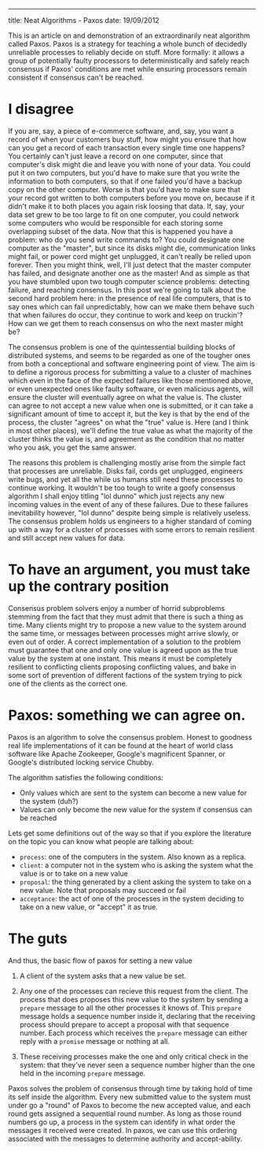 ---
title: Neat Algorithms - Paxos
date: 19/09/2012


This is an article on and demonstration of an extraordinarily neat algorithm called Paxos. Paxos is a strategy for teaching a whole bunch of decidedly unreliable processes to reliably decide on stuff. More formally: it allows a group of potentially faulty processors to deterministically and safely reach consensus if Paxos' conditions are met while ensuring processors remain consistent if consensus can't be reached.


<div id="main_demo"></div>

# I disagree

If you are, say, a piece of e-commerce software, and, say, you want a record of when your customers buy stuff, how might you ensure that how can you get a record of each transaction every single time one happens? You certainly can't just leave a record on one computer, since that computer's disk might die and leave you with none of your data. You could put it on two computers, but you'd have to make sure that you write the information to both computers, so that if one failed you'd have a backup copy on the other computer. Worse is that you'd have to make sure that your record got written to both computers before you move on, because if it didn't make it to both places you again risk loosing that data. If, say, your data set grew to be too large to fit on one computer, you could network some computers who would be responsible for each storing some overlapping subset of the data. Now that this is happened you have a problem: who do you send write commands to? You could designate one computer as the "master", but since its disks might die, communication links might fail, or power cord might get unplugged, it can't really be relied upon forever. Then you might think, well, I'll just detect that the master computer has failed, and designate another one as the master! And as simple as that you have stumbled upon two tough computer science problems: detecting failure, and reaching consensus. In this post we're going to talk about the second hard problem here: in the presence of real life computers, that is to say ones which can fail unpredictably, how can we make them behave such that when failures do occur, they continue to work and keep on truckin'? How can we get them to reach consensus on who the next master might be?

The consensus problem is one of the quintessential building blocks of distributed systems, and seems to be regarded as one of the tougher ones from both a conceptional and software engineering point of view. The aim is to define a rigorous process for submitting a value to a cluster of machines which even in the face of the expected failures like those mentioned above, or even unexpected ones like faulty software, or even malicious agents, will ensure the cluster will eventually agree on what the value is. The cluster can agree to not accept a new value when one is submitted, or it can take a significant amount of time to accept it, but the key is that by the end of the process, the cluster "agrees" on what the "true" value is. Here (and I think in most other places), we'll define the true value as what the majority of the cluster thinks the value is, and agreement as the condition that no matter who you ask, you get the same answer.

The reasons this problem is challenging mostly arise from the simple fact that processes are unreliable. Disks fail, cords get unplugged, engineers write bugs, and yet all the while us humans still need these processes to continue working. It wouldn't be too tough to write a goofy consensus algorithm I shall enjoy titling "lol dunno" which just rejects any new incoming values in the event of any of these failures. Due to these failures inevitability however, "lol dunno" despite being simple is relatively useless. The consensus problem holds us engineers to a higher standard of coming up with a way for a cluster of processes with some errors to remain resilient and still accept new values for data.

# To have an argument, you must take up the contrary position

Consensus problem solvers enjoy a number of horrid subproblems stemming from the fact that they must admit that there is such a thing as time. Many clients might try to propose a new value to the system around the same time, or messages between processes might arrive slowly, or even out of order. A correct implementation of a solution to the problem must guarantee that one and only one value is agreed upon as the true value by the system at one instant. This means it must be completely resilient to conflicting clients proposing conflicting values, and bake in some sort of prevention of different factions of the system trying to pick one of the clients as the correct one.

# Paxos: something we can agree on.

Paxos is an algorithm to solve the consensus problem. Honest to goodness real life implementations of it can be found at the heart of world class software like Apache Zookeeper, Google's magnificent Spanner, or Google's distributed locking service Chubby.

The algorithm satisfies the following conditions:

 - Only values which are sent to the system can become a new value for the system (duh?)
 - Values can only become the new value for the system if consensus can be reached

Lets get some definitions out of the way so that if you explore the literature on the topic you can know what people are talking about:

 - `process`: one of the computers in the system. Also known as a replica.
 - `client`: a computer not in the system who is asking the system what the value is or to take on a new value
 - `proposal`: the thing generated by a client asking the system to take on a new value. Note that proposals may succeed or fail
 - `acceptance`: the act of one of the processes in the system deciding to take on a new value, or "accept" it as true.

# The guts

And thus, the basic flow of paxos for setting a new value

1. A client of the system asks that a new value be set.

<div id="client_demo"></div>

2. Any one of the processes can recieve this request from the client. The process that does proposes this new value to the system by sending a `prepare` message to all the other processes it knows of. This `prepare` message holds a sequence number inside it, declaring that the receiving process should prepare to accept a proposal with that sequence number. Each process which receives the `prepare` message can either reply with a `promise` message or nothing at all. 

3. These receiving processes make the one and only critical check in the system: that they've never seen a sequence number higher than the one held in the incoming `prepare` message.

Paxos solves the problem of consensus through time by taking hold of time its self inside the algorithm. Every new submitted value to the system must under go a "round" of Paxos to become the new accepted value, and each round gets assigned a sequential round number. As long as those round numbers go up, a process in the system can identify in what order the messages it received were created. In paxos, we can use this ordering associated with the messages to determine authority and accept-ability.



<script src="/assets/paxos/paxos.js" type="text/javascript"></script>
<link href='/assets/paxos.css' rel='stylesheet' type='text/css' />

